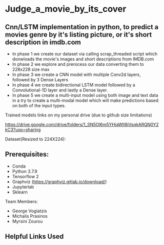 # Judge_a_movie_by_its_cover
## Cnn/LSTM implementation in python, to predict a movies genre by it's listing picture, or it's short description in imdb.com

- In phase 1 we create our dataset via calling scrap_threaded script which donwloads the movie's images and short descriptions from IMDB.com
- In phase 2 we explore and prerocess our data converting them to 228x228 size max
- In phase 3 we create a CNN model with multiple Conv2d layers, followed by 3 Dense Layers
- In phase 4 we create bidirectional LSTM model followed by a Convolutional-1D layer and lastly a Dense layer.
- In phase 5 we create a multi-input model using both image and text data in a try to create a multi-modal model which will make predictions based on both of the input types.

Trained models links on my personal drive (due to github size limitations)

https://drive.google.com/drive/folders/1_SN5Ol6m5YHjaWII8iVsqkARQN0Y2kC3?usp=sharing

Dataset(Resized to 224X224):

## Prerequisites:
 
 - Conda
 - Python 3.7.9
 - Tensorflow 2
 - Graphviz (https://graphviz.gitlab.io/download/)
 - Jupyterlab
 - Sklearn
 
 Team Members:
 - George Vogiatzis
 - Michalis Prasinos
 - Myrsini Zourou
 
 
 ## Helpful Links Used
